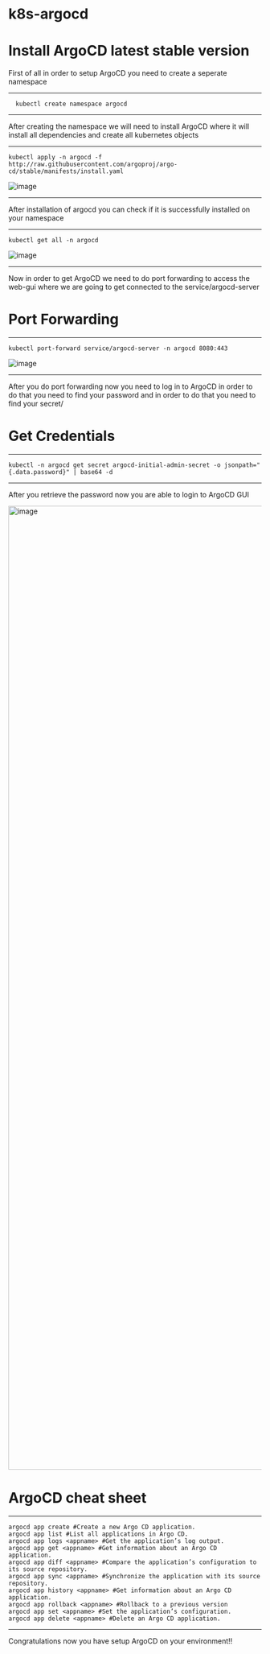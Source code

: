 # k8s-argocd

# Install ArgoCD latest stable version
First of all in order to setup ArgoCD you need to create a seperate namespace

---
	  kubectl create namespace argocd
---

After creating the namespace we will need to install ArgoCD where it will install all dependencies and create all kubernetes objects

---
	kubectl apply -n argocd -f http://raw.githubusercontent.com/argoproj/argo-cd/stable/manifests/install.yaml
 ![image](https://github.com/danjelhysenaj-dev/k8s-argocd/assets/72606127/884213ff-a3c9-4f13-92b2-c65993ed17e9)

---

After installation of argocd you can check if it is successfully installed on your namespace

---
	kubectl get all -n argocd
 ![image](https://github.com/danjelhysenaj-dev/k8s-argocd/assets/72606127/36e35fe1-97a3-430f-afef-7c360ecf13e3)

---

Now in order to get ArgoCD we need to do port forwarding to access the web-gui where we are going to get connected to the service/argocd-server


# Port Forwarding
---
	kubectl port-forward service/argocd-server -n argocd 8080:443
 ![image](https://github.com/danjelhysenaj-dev/k8s-argocd/assets/72606127/f6950f34-09e2-4991-9cb4-0a9c4e2a12e4)

---


After you do port forwarding now you need to log in to ArgoCD in order to do that you need to find your password and in order to do that you need to find your secret/
# Get Credentials
---
	kubectl -n argocd get secret argocd-initial-admin-secret -o jsonpath="{.data.password}" | base64 -d
---
After you retrieve the password now you are able to login to ArgoCD GUI

<img width="1916" alt="image" src="https://github.com/danjelhysenaj-dev/k8s-argocd/assets/72606127/1c213fd8-acd2-4e25-a89f-32043cb6f094">


# ArgoCD cheat sheet

---
	argocd app create #Create a new Argo CD application.
	argocd app list #List all applications in Argo CD.
	argocd app logs <appname> #Get the application’s log output.
	argocd app get <appname> #Get information about an Argo CD application.
	argocd app diff <appname> #Compare the application’s configuration to its source repository.
	argocd app sync <appname> #Synchronize the application with its source repository.
	argocd app history <appname> #Get information about an Argo CD application.
	argocd app rollback <appname> #Rollback to a previous version
	argocd app set <appname> #Set the application’s configuration.
	argocd app delete <appname> #Delete an Argo CD application.
---
Congratulations now you have setup ArgoCD on your environment!!


